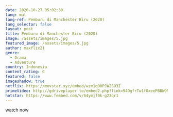 ```yaml
---
date: 2020-10-27 05:02:30
lang: mal
lang-ref: Pemburu di Manchester Biru (2020)
lang_selector: false
layout: post
title: Pemburu di Manchester Biru (2020)
image: /assets/images/5.jpg
featured_image: /assets/images/5.jpg
author: maxflix21
genre:
  - Drama
  - Adventure
country: Indonesia
content_rating: G
featured: false
imageshadow: true
netflix: https://movstar.xyz/embed/wzm1qO0PJW2SO3I
primeVideo: http://gdriveplayer.to/embed2.php?link=94OgfrTw1fOxeePBBWONLwRqz58LFSkyLix2MtjidvUhLxgJ8GzOTWWPlFPZ8B1kK4gmdO9BSlEULagcvGslKhnPr92UXAGHuLrzxHwVO9F4XIkXqgVAH48h1BfLI0cAFoQSP8HiXa%252FeQlN8NY2li810q3QmNW7mUh2mqEJ9eGNBWPdqK7tHLGe1Hxm6mvGXA%253D
hotstar: https://www.fembed.com/v/64ymjf0k-g23qr1
---
```

watch now